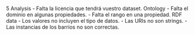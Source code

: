 5
    Analysis
        - Falta la licencia que tendrá vuestro dataset.
    Ontology
        - Falta el dominio en algunas propiedades.
        - Falta el rango en una propiedad.
    RDF data
        - Los valores no incluyen el tipo de datos.
        - Las URIs no son strings.
        - Las instancias de los barrios no son correctas.
